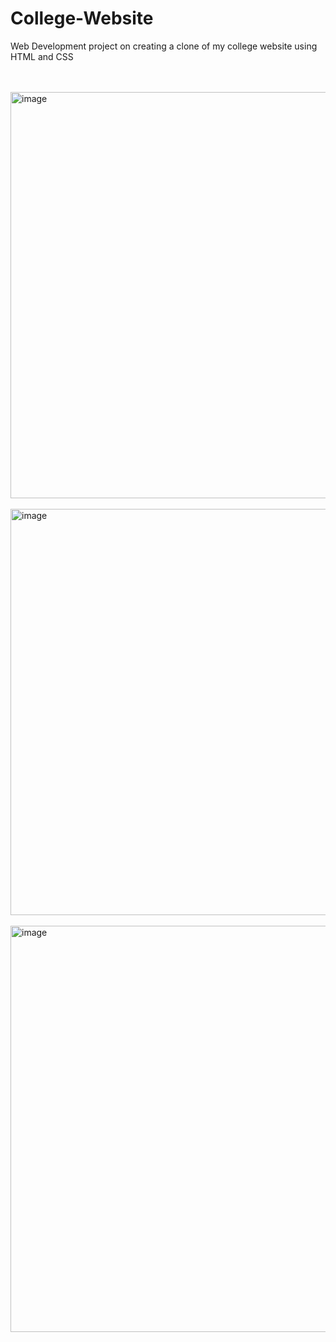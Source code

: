 <html>
  <head></head>
  <body>
    <h1>College-Website</h1>
    <p>Web Development project on creating a clone of my college website using HTML and CSS</p>
    <br><br>
    <img width="650" alt="image" src="https://github.com/user-attachments/assets/74bef2b0-1d6b-436a-8337-6004cf35ccb8" />
    <br><br>
    <img width="650" alt="image" src="https://github.com/user-attachments/assets/ad55507f-13a2-41b7-9b5f-257616f0a258" />
    <br><br>
    <img width="650" alt="image" src="https://github.com/user-attachments/assets/54a49b2b-7fa1-4f59-83b3-39facd24a704" />
  </body>
</html>
